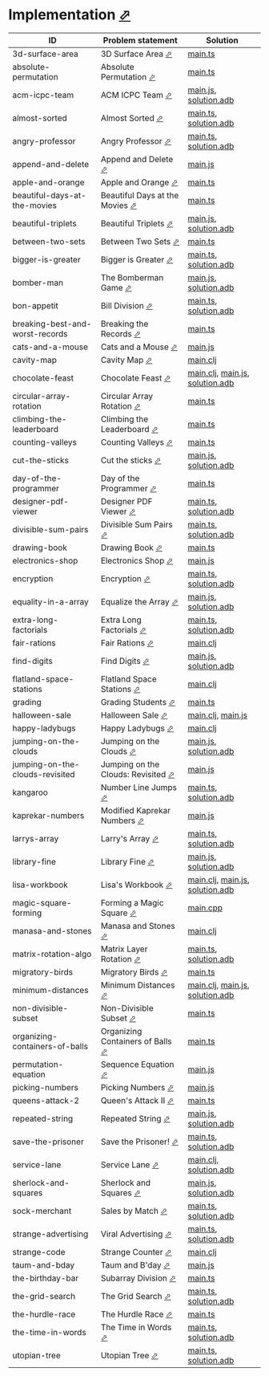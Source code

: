 # Implementation [⬀](https://www.hackerrank.com/domains/algorithms?filters%5Bsubdomains%5D%5B%5D=implementation)


| ID                              | Problem statement                                                                                           | Solution                                                                                                                     |
|---------------------------------|-------------------------------------------------------------------------------------------------------------|------------------------------------------------------------------------------------------------------------------------------|
| 3d-surface-area                 | 3D Surface Area [⬀](https://www.hackerrank.com/challenges/3d-surface-area)                                  | [main.ts](3d-surface-area/main.ts)                                                                                           |
| absolute-permutation            | Absolute Permutation [⬀](https://www.hackerrank.com/challenges/absolute-permutation)                        | [main.ts](absolute-permutation/main.ts)                                                                                      |
| acm-icpc-team                   | ACM ICPC Team [⬀](https://www.hackerrank.com/challenges/acm-icpc-team)                                      | [main.js](acm-icpc-team/main.js), [solution.adb](acm-icpc-team/solution.adb)                                                 |
| almost-sorted                   | Almost Sorted [⬀](https://www.hackerrank.com/challenges/almost-sorted)                                      | [main.ts](almost-sorted/main.ts), [solution.adb](almost-sorted/solution.adb)                                                 |
| angry-professor                 | Angry Professor [⬀](https://www.hackerrank.com/challenges/angry-professor)                                  | [main.ts](angry-professor/main.ts), [solution.adb](angry-professor/solution.adb)                                             |
| append-and-delete               | Append and Delete [⬀](https://www.hackerrank.com/challenges/append-and-delete)                              | [main.js](append-and-delete/main.js)                                                                                         |
| apple-and-orange                | Apple and Orange [⬀](https://www.hackerrank.com/challenges/apple-and-orange)                                | [main.ts](apple-and-orange/main.ts)                                                                                          |
| beautiful-days-at-the-movies    | Beautiful Days at the Movies [⬀](https://www.hackerrank.com/challenges/beautiful-days-at-the-movies)        | [main.ts](beautiful-days-at-the-movies/main.ts)                                                                              |
| beautiful-triplets              | Beautiful Triplets [⬀](https://www.hackerrank.com/challenges/beautiful-triplets)                            | [main.js](beautiful-triplets/main.js), [solution.adb](beautiful-triplets/solution.adb)                                       |
| between-two-sets                | Between Two Sets [⬀](https://www.hackerrank.com/challenges/between-two-sets)                                | [main.ts](between-two-sets/main.ts)                                                                                          |
| bigger-is-greater               | Bigger is Greater [⬀](https://www.hackerrank.com/challenges/bigger-is-greater)                              | [main.ts](bigger-is-greater/main.ts), [solution.adb](bigger-is-greater/solution.adb)                                         |
| bomber-man                      | The Bomberman Game [⬀](https://www.hackerrank.com/challenges/bomber-man)                                    | [main.js](bomber-man/main.js), [solution.adb](bomber-man/solution.adb)                                                       |
| bon-appetit                     | Bill Division [⬀](https://www.hackerrank.com/challenges/bon-appetit)                                        | [main.ts](bon-appetit/main.ts), [solution.adb](bon-appetit/solution.adb)                                                     |
| breaking-best-and-worst-records | Breaking the Records [⬀](https://www.hackerrank.com/challenges/breaking-best-and-worst-records)             | [main.ts](breaking-best-and-worst-records/main.ts)                                                                           |
| cats-and-a-mouse                | Cats and a Mouse [⬀](https://www.hackerrank.com/challenges/cats-and-a-mouse)                                | [main.js](cats-and-a-mouse/main.js)                                                                                          |
| cavity-map                      | Cavity Map [⬀](https://www.hackerrank.com/challenges/cavity-map)                                            | [main.clj](cavity-map/main.clj)                                                                                              |
| chocolate-feast                 | Chocolate Feast [⬀](https://www.hackerrank.com/challenges/chocolate-feast)                                  | [main.clj](chocolate-feast/main.clj), [main.js](chocolate-feast/main.js), [solution.adb](chocolate-feast/solution.adb)       |
| circular-array-rotation         | Circular Array Rotation [⬀](https://www.hackerrank.com/challenges/circular-array-rotation)                  | [main.ts](circular-array-rotation/main.ts)                                                                                   |
| climbing-the-leaderboard        | Climbing the Leaderboard [⬀](https://www.hackerrank.com/challenges/climbing-the-leaderboard)                | [main.ts](climbing-the-leaderboard/main.ts)                                                                                  |
| counting-valleys                | Counting Valleys [⬀](https://www.hackerrank.com/challenges/counting-valleys)                                | [main.ts](counting-valleys/main.ts)                                                                                          |
| cut-the-sticks                  | Cut the sticks [⬀](https://www.hackerrank.com/challenges/cut-the-sticks)                                    | [main.js](cut-the-sticks/main.js), [solution.adb](cut-the-sticks/solution.adb)                                               |
| day-of-the-programmer           | Day of the Programmer [⬀](https://www.hackerrank.com/challenges/day-of-the-programmer)                      | [main.ts](day-of-the-programmer/main.ts)                                                                                     |
| designer-pdf-viewer             | Designer PDF Viewer [⬀](https://www.hackerrank.com/challenges/designer-pdf-viewer)                          | [main.ts](designer-pdf-viewer/main.ts), [solution.adb](designer-pdf-viewer/solution.adb)                                     |
| divisible-sum-pairs             | Divisible Sum Pairs [⬀](https://www.hackerrank.com/challenges/divisible-sum-pairs)                          | [main.ts](divisible-sum-pairs/main.ts), [solution.adb](divisible-sum-pairs/solution.adb)                                     |
| drawing-book                    | Drawing Book [⬀](https://www.hackerrank.com/challenges/drawing-book)                                        | [main.ts](drawing-book/main.ts)                                                                                              |
| electronics-shop                | Electronics Shop [⬀](https://www.hackerrank.com/challenges/electronics-shop)                                | [main.js](electronics-shop/main.js)                                                                                          |
| encryption                      | Encryption [⬀](https://www.hackerrank.com/challenges/encryption)                                            | [main.ts](encryption/main.ts), [solution.adb](encryption/solution.adb)                                                       |
| equality-in-a-array             | Equalize the Array [⬀](https://www.hackerrank.com/challenges/equality-in-a-array)                           | [main.js](equality-in-a-array/main.js), [solution.adb](equality-in-a-array/solution.adb)                                     |
| extra-long-factorials           | Extra Long Factorials [⬀](https://www.hackerrank.com/challenges/extra-long-factorials)                      | [main.ts](extra-long-factorials/main.ts), [solution.adb](extra-long-factorials/solution.adb)                                 |
| fair-rations                    | Fair Rations [⬀](https://www.hackerrank.com/challenges/fair-rations)                                        | [main.clj](fair-rations/main.clj)                                                                                            |
| find-digits                     | Find Digits [⬀](https://www.hackerrank.com/challenges/find-digits)                                          | [main.js](find-digits/main.js), [solution.adb](find-digits/solution.adb)                                                     |
| flatland-space-stations         | Flatland Space Stations [⬀](https://www.hackerrank.com/challenges/flatland-space-stations)                  | [main.clj](flatland-space-stations/main.clj)                                                                                 |
| grading                         | Grading Students [⬀](https://www.hackerrank.com/challenges/grading)                                         | [main.ts](grading/main.ts)                                                                                                   |
| halloween-sale                  | Halloween Sale [⬀](https://www.hackerrank.com/challenges/halloween-sale)                                    | [main.clj](halloween-sale/main.clj), [main.js](halloween-sale/main.js)                                                       |
| happy-ladybugs                  | Happy Ladybugs [⬀](https://www.hackerrank.com/challenges/happy-ladybugs)                                    | [main.clj](happy-ladybugs/main.clj)                                                                                          |
| jumping-on-the-clouds           | Jumping on the Clouds [⬀](https://www.hackerrank.com/challenges/jumping-on-the-clouds)                      | [main.js](jumping-on-the-clouds/main.js), [solution.adb](jumping-on-the-clouds/solution.adb)                                 |
| jumping-on-the-clouds-revisited | Jumping on the Clouds: Revisited [⬀](https://www.hackerrank.com/challenges/jumping-on-the-clouds-revisited) | [main.js](jumping-on-the-clouds-revisited/main.js)                                                                           |
| kangaroo                        | Number Line Jumps [⬀](https://www.hackerrank.com/challenges/kangaroo)                                       | [main.ts](kangaroo/main.ts), [solution.adb](kangaroo/solution.adb)                                                           |
| kaprekar-numbers                | Modified Kaprekar Numbers [⬀](https://www.hackerrank.com/challenges/kaprekar-numbers)                       | [main.js](kaprekar-numbers/main.js)                                                                                          |
| larrys-array                    | Larry's Array [⬀](https://www.hackerrank.com/challenges/larrys-array)                                       | [main.ts](larrys-array/main.ts), [solution.adb](larrys-array/solution.adb)                                                   |
| library-fine                    | Library Fine [⬀](https://www.hackerrank.com/challenges/library-fine)                                        | [main.js](library-fine/main.js), [solution.adb](library-fine/solution.adb)                                                   |
| lisa-workbook                   | Lisa's Workbook [⬀](https://www.hackerrank.com/challenges/lisa-workbook)                                    | [main.clj](lisa-workbook/main.clj), [main.js](lisa-workbook/main.js), [solution.adb](lisa-workbook/solution.adb)             |
| magic-square-forming            | Forming a Magic Square [⬀](https://www.hackerrank.com/challenges/magic-square-forming)                      | [main.cpp](magic-square-forming/main.cpp)                                                                                    |
| manasa-and-stones               | Manasa and Stones [⬀](https://www.hackerrank.com/challenges/manasa-and-stones)                              | [main.clj](manasa-and-stones/main.clj)                                                                                       |
| matrix-rotation-algo            | Matrix Layer Rotation [⬀](https://www.hackerrank.com/challenges/matrix-rotation-algo)                       | [main.ts](matrix-rotation-algo/main.ts), [solution.adb](matrix-rotation-algo/solution.adb)                                   |
| migratory-birds                 | Migratory Birds [⬀](https://www.hackerrank.com/challenges/migratory-birds)                                  | [main.ts](migratory-birds/main.ts)                                                                                           |
| minimum-distances               | Minimum Distances [⬀](https://www.hackerrank.com/challenges/minimum-distances)                              | [main.clj](minimum-distances/main.clj), [main.js](minimum-distances/main.js), [solution.adb](minimum-distances/solution.adb) |
| non-divisible-subset            | Non-Divisible Subset [⬀](https://www.hackerrank.com/challenges/non-divisible-subset)                        | [main.ts](non-divisible-subset/main.ts)                                                                                      |
| organizing-containers-of-balls  | Organizing Containers of Balls [⬀](https://www.hackerrank.com/challenges/organizing-containers-of-balls)    | [main.ts](organizing-containers-of-balls/main.ts)                                                                            |
| permutation-equation            | Sequence Equation [⬀](https://www.hackerrank.com/challenges/permutation-equation)                           | [main.js](permutation-equation/main.js)                                                                                      |
| picking-numbers                 | Picking Numbers [⬀](https://www.hackerrank.com/challenges/picking-numbers)                                  | [main.js](picking-numbers/main.js)                                                                                           |
| queens-attack-2                 | Queen's Attack II [⬀](https://www.hackerrank.com/challenges/queens-attack-2)                                | [main.ts](queens-attack-2/main.ts)                                                                                           |
| repeated-string                 | Repeated String [⬀](https://www.hackerrank.com/challenges/repeated-string)                                  | [main.js](repeated-string/main.js), [solution.adb](repeated-string/solution.adb)                                             |
| save-the-prisoner               | Save the Prisoner! [⬀](https://www.hackerrank.com/challenges/save-the-prisoner)                             | [main.ts](save-the-prisoner/main.ts), [solution.adb](save-the-prisoner/solution.adb)                                         |
| service-lane                    | Service Lane [⬀](https://www.hackerrank.com/challenges/service-lane)                                        | [main.clj](service-lane/main.clj), [solution.adb](service-lane/solution.adb)                                                 |
| sherlock-and-squares            | Sherlock and Squares [⬀](https://www.hackerrank.com/challenges/sherlock-and-squares)                        | [main.js](sherlock-and-squares/main.js), [solution.adb](sherlock-and-squares/solution.adb)                                   |
| sock-merchant                   | Sales by Match [⬀](https://www.hackerrank.com/challenges/sock-merchant)                                     | [main.ts](sock-merchant/main.ts), [solution.adb](sock-merchant/solution.adb)                                                 |
| strange-advertising             | Viral Advertising [⬀](https://www.hackerrank.com/challenges/sock-merchant)                                  | [main.ts](strange-advertising/main.ts), [solution.adb](strange-advertising/solution.adb)                                     |
| strange-code                    | Strange Counter [⬀](https://www.hackerrank.com/challenges/strange-code)                                     | [main.clj](strange-code/main.clj)                                                                                            |
| taum-and-bday                   | Taum and B'day [⬀](https://www.hackerrank.com/challenges/taum-and-bday)                                     | [main.js](taum-and-bday/main.js)                                                                                             |
| the-birthday-bar                | Subarray Division [⬀](https://www.hackerrank.com/challenges/the-birthday-bar)                               | [main.ts](the-birthday-bar/main.ts)                                                                                          |
| the-grid-search                 | The Grid Search [⬀](https://www.hackerrank.com/challenges/the-grid-search)                                  | [main.ts](the-grid-search/main.ts), [solution.adb](the-grid-search/solution.adb)                                             |
| the-hurdle-race                 | The Hurdle Race [⬀](https://www.hackerrank.com/challenges/the-hurdle-race)                                  | [main.ts](the-hurdle-race/main.ts)                                                                                           |
| the-time-in-words               | The Time in Words [⬀](https://www.hackerrank.com/challenges/the-time-in-words)                              | [main.ts](the-time-in-words/main.ts), [solution.adb](the-time-in-words/solution.adb)                                         |
| utopian-tree                    | Utopian Tree [⬀](https://www.hackerrank.com/challenges/utopian-tree)                                        | [main.ts](utopian-tree/main.ts), [solution.adb](utopian-tree/solution.adb)                                                   |

